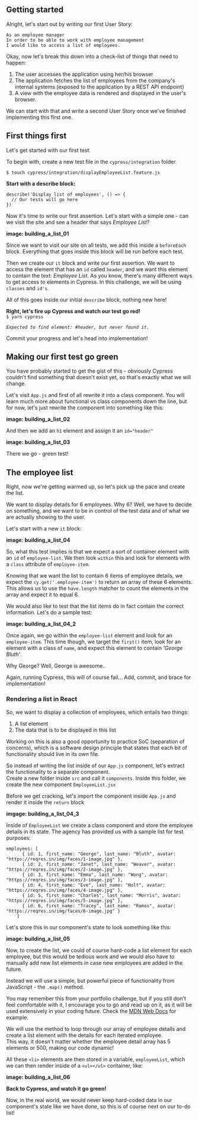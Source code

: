 ## Getting started
Alright, let's start out by writing our first User Story:
```
As an employee manager
In order to be able to work with employee management
I would like to access a list of employees.
```

Okay, now let's break this down into a check-list of things that need to happen:

1. The user accesses the application using her/his browser
2. The application fetches the list of employees from the company's internal systems (exposed to the application by a REST API endpoint)
3. A view with the employee data is rendered and displayed in the user's browser.

We can start with that and write a second User Story once we've finished implementing this first one.

## First things first
Let's get started with our first test.  

To begin with, create a new test file in the ```cypress/integration``` folder. 

```$ touch cypress/integration/displayEmployeeList.feature.js```  

**Start with a describe block:**
```
describe('Display list of employees', () => {
  // Our tests will go here
})
```
Now it's time to write our first assertion. Let's start with a simple one - can we visit the site and see a header that says *Employee List*?  

**image: building_a_list_01**  

Since we want to visit our site on all tests, we add this inside a ```beforeEach``` block. Everything that goes inside this block will be run before each test.  

Then we create our ```it``` block and write our first assertion. We want to access the element that has an ```id``` called ```header```, and we want this element to contain the text: *Employee List*. As you know, there's many different ways to get access to elements in Cypress. In this challenge, we will be using ```classes``` and ```id's```.

All of this goes inside our initial ```describe``` block, nothing new here!

**Right, let's fire up Cypress and watch our test go red!**  
```$ yarn cypress```  

*```Expected to find element: #header, but never found it.```*  

Commit your progress and let's head into implementation!

## Making our first test go green  
You have probably started to get the gist of this - obviously Cypress couldn't find something that doesn't exist yet, so that's exactly what we will change.

Let's visit ```App.js``` and first of all rewrite it into a class component. You will learn much more about functional vs class components down the line, but for now, let's just rewrite the component into something like this:  

**image: building_a_list_02**

And then we add an ```h1``` element and assign it an ```id="header"```

**image: building_a_list_03**

There we go - green test! 

## The employee list
Right, now we're getting warmed up, so let's pick up the pace and create the list.  

We want to display details for 6 employees. Why 6? Well, we have to decide on something, and we want to be in control of the test data and of what we are actually showing to the user.  

Let's start with a new ```it``` block:

**image: building_a_list_04**

So, what this test implies is that we expect a sort of container element with an ```id``` of ```employee-list```. We then look ```within``` this and look for elements with a ```class``` attribute of ```employee-item```. 

Knowing that we want the list to contain 6 items of employee details, we expect the ```cy.get('.employee-item')``` to return an array of these 6 elements.  
This allows us to use the ```have.length``` matcher to count the elements in the array and expect it to equal 6. 

We would also like to test that the list items do in fact contain the correct information. Let's do a sample test:

**image: building_a_list_04_2**

Once again, we go within the ```employee-list``` element and look for an ```employee-item```. This time though, we target the ```first()``` item, look for an element with a class of ```name```, and expect this element to contain *'George Bluth'*. 

Why George? Well, George is awesome..  

Again, running Cypress, this will of course fail... Add, commit, and brace for implementation!

### Rendering a list in React
So, we want to display a collection of employees, which entails two things:
1. A list element
2. The data that is to be displayed in this list

Working on this is also a good opportunity to practice SoC (separation of concerns), which is a software design principle that states that each bit of functionality should live in its own file.

So instead of writing the list inside of our ```App.js``` component, let's extract the functionality to a separate component.  
Create a new folder inside ```src``` and call it ```components```. Inside this folder, we create the new component ```EmployeeList.jsx```

Before we get cracking, let's import the component inside ```App.js``` and render it inside the ```return``` block

**imgage: building_a_list_04_3**

Inside of ```EmployeeList``` we create a class component and store the employee details in its state.
The agency has provided us with a sample list for test purposes:
```
employees: [
      { id: 1, first_name: "George", last_name: "Bluth", avatar: "https://reqres.in/img/faces/1-image.jpg" },
      { id: 2, first_name: "Janet", last_name: "Weaver", avatar: "https://reqres.in/img/faces/2-image.jpg" },
      { id: 3, first_name: "Emma", last_name: "Wong", avatar: "https://reqres.in/img/faces/3-image.jpg" },
      { id: 4, first_name: "Eve", last_name: "Holt", avatar: "https://reqres.in/img/faces/4-image.jpg" },
      { id: 5, first_name: "Charles", last_name: "Morris", avatar: "https://reqres.in/img/faces/5-image.jpg" },
      { id: 6, first_name: "Tracey", last_name: "Ramos", avatar: "https://reqres.in/img/faces/6-image.jpg" }
    ]
```

Let's store this in our component's state to look something like this:  

**image: building_a_list_05**

Now, to create the list, we could of course hard-code a list element for each employee, but this would be tedious work and we would also have to manually add new list elements in case new employees are added in the future. 

Instead we will use a simple, but powerful piece of functionality from JavaScript - the ```.map()``` method. 

You may remember this from your portfolio challenge, but if you still don't feel comfortable with it, I encourage you to go and read up on it, as it will be used extensively in your coding future. Check the [MDN Web Docs](https://developer.mozilla.org/en-US/docs/Web/JavaScript/Reference/Global_Objects/Array/map) for example.

We will use the method to loop through our array of employee details and create a list element with the details for each iterated employee.   
This way, it doesn't matter whether the employee detail array has 5 elements or 500, making our code dynamic!

All these ```<li>``` elements are then stored in a variable, ```employeeList```, which we can then render inside of a ```<ul></ul>``` container, like:

**image: building_a_list_06**

**Back to Cypress, and watch it go green!**

Now, in the real world, we would never keep hard-coded data in our component's state like we have done, so this is of course next on our to-do list!
